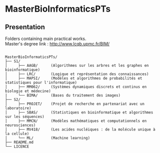 # MasterBioInformaticsPTs

## Presentation

Folders containing main practical works.<br>
Master's degree link : http://www.lcqb.upmc.fr/BIM/

<pre><code>
MasterBioInformaticsPTs/
├── S1/
│     ├── AAGB/      (Algorithmes sur les arbres et les graphes en bioinformatique)
│     ├── LRC/ 	     (Logique et représentation des connaissances)   
│     ├── MAPSI/     (Modèles et algorithmes de probabilités et statistiques pour l'informatique)
│     ├── MM062/     (Systèmes dynamiques discrets et continus en biologie et médecine)
|     └── BIMA/      (Bases du traitement des images)
├── S2/
│     ├── PROJET/    (Projet de recherche en partenariat avec un laboratoire)  
│     ├── SBAS/      (Statistiques en bioinformatique et algorithmes sur les séquences)
│     ├── MMCN/      (Modèles mathématiques et computationnels en neurosciences)   
│     ├── MV418/     (Les acides nucléiques : de la molécule unique à la cellule)
│     └── ML/        (Machine learning)
├── README.md		          
└── LICENCE  
</pre></code>
